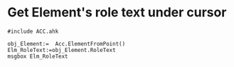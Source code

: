 # Get Element's role text under cursor
``` autohotkey
#include ACC.ahk

obj_Element:=  Acc.ElementFromPoint()
Elm_RoleText:=obj_Element.RoleText
msgbox Elm_RoleText
```
